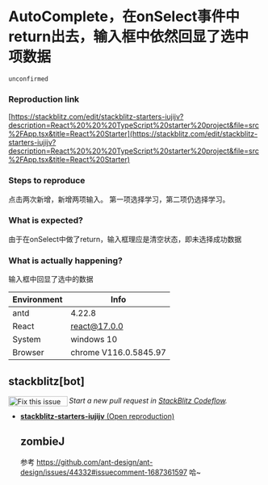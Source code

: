 # AutoComplete，在onSelect事件中return出去，输入框中依然回显了选中项数据

`unconfirmed`

### Reproduction link

[https://stackblitz.com/edit/stackblitz-starters-iujijv?description=React%20%20%20TypeScript%20starter%20project&file=src%2FApp.tsx&title=React%20Starter](https://stackblitz.com/edit/stackblitz-starters-iujijv?description=React%20%20%20TypeScript%20starter%20project&file=src%2FApp.tsx&title=React%20Starter)

### Steps to reproduce

点击两次新增，新增两项输入。
第一项选择学习，第二项仍选择学习。

### What is expected?

由于在onSelect中做了return，输入框理应是清空状态，即未选择成功数据

### What is actually happening?

输入框中回显了选中的数据

| Environment | Info                  |
| ----------- | --------------------- |
| antd        | 4.22.8                |
| React       | react@17.0.0          |
| System      | windows 10            |
| Browser     | chrome V116.0.5845.97 |

<!-- generated by ant-design-issue-helper. DO NOT REMOVE -->

## stackblitz[bot]

<a href='https://stackblitz.com/~/github.com/ant-design/ant-design/issues/44335?repros=stackblitz-starters-iujijv'><img src='https://developer.stackblitz.com/img/fix_this_issue_small.svg' alt='Fix this issue in StackBlitz Codeflow' align='left' width='117' height='20'></a> _Start a new pull request in [StackBlitz Codeflow](https://stackblitz.com/~/github.com/ant-design/ant-design/issues/44335?repros=stackblitz-starters-iujijv)._

- [**stackblitz-starters-iujijv** (Open reproduction)](https://stackblitz.com/edit/stackblitz-starters-iujijv?issueRepo=ant-design/ant-design&issueNumber=44335)

  ## zombieJ

  参考 https://github.com/ant-design/ant-design/issues/44332#issuecomment-1687361597 哈~
